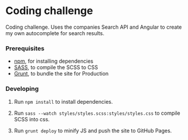 # Coding challenge

Coding challenge. Uses the companies Search API and Angular to create my own autocomplete for search results.

### Prerequisites

- [npm](https://www.npmjs.com), for installing dependencies
- [SASS](http://sass-lang.com/), to compile the SCSS to CSS
- [Grunt](http://gruntjs.com/), to bundle the site for Production

### Developing

1. Run `npm install` to install dependencies.

2. Run `sass --watch styles/styles.scss:styles/styles.css` to compile SCSS into css.

3. Run `grunt deploy` to minify JS and push the site to GitHub Pages.
